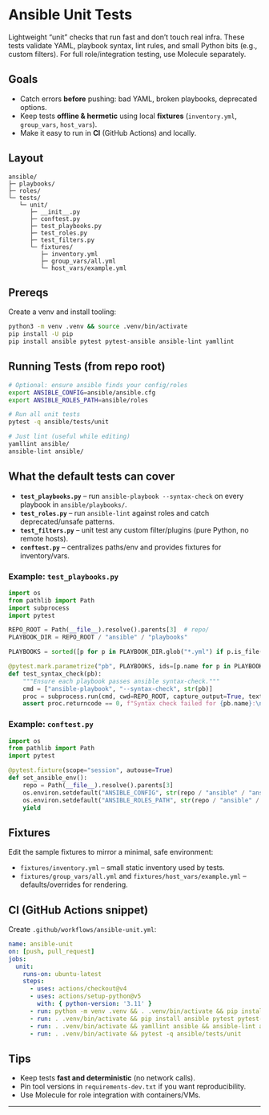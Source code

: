 # Ansible Unit Tests

Lightweight “unit” checks that run fast and don’t touch real infra. These tests validate YAML, playbook syntax, lint rules, and small Python bits (e.g., custom filters). For full role/integration testing, use Molecule separately.

## Goals

* Catch errors **before** pushing: bad YAML, broken playbooks, deprecated options.
* Keep tests **offline & hermetic** using local **fixtures** (`inventory.yml`, `group_vars`, `host_vars`).
* Make it easy to run in **CI** (GitHub Actions) and locally.

## Layout

```
ansible/
├─ playbooks/
├─ roles/
└─ tests/
   └─ unit/
      ├─ __init__.py
      ├─ conftest.py
      ├─ test_playbooks.py
      ├─ test_roles.py
      ├─ test_filters.py
      └─ fixtures/
         ├─ inventory.yml
         ├─ group_vars/all.yml
         └─ host_vars/example.yml
```

## Prereqs

Create a venv and install tooling:

```bash
python3 -m venv .venv && source .venv/bin/activate
pip install -U pip
pip install ansible pytest pytest-ansible ansible-lint yamllint
```

## Running Tests (from repo root)

```bash
# Optional: ensure ansible finds your config/roles
export ANSIBLE_CONFIG=ansible/ansible.cfg
export ANSIBLE_ROLES_PATH=ansible/roles

# Run all unit tests
pytest -q ansible/tests/unit

# Just lint (useful while editing)
yamllint ansible/
ansible-lint ansible/
```

## What the default tests can cover

* **`test_playbooks.py`** – run `ansible-playbook --syntax-check` on every playbook in `ansible/playbooks/`.
* **`test_roles.py`** – run `ansible-lint` against roles and catch deprecated/unsafe patterns.
* **`test_filters.py`** – unit test any custom filter/plugins (pure Python, no remote hosts).
* **`conftest.py`** – centralizes paths/env and provides fixtures for inventory/vars.

### Example: `test_playbooks.py`

```python
import os
from pathlib import Path
import subprocess
import pytest

REPO_ROOT = Path(__file__).resolve().parents[3]  # repo/
PLAYBOOK_DIR = REPO_ROOT / "ansible" / "playbooks"

PLAYBOOKS = sorted([p for p in PLAYBOOK_DIR.glob("*.yml") if p.is_file()])

@pytest.mark.parametrize("pb", PLAYBOOKS, ids=[p.name for p in PLAYBOOKS])
def test_syntax_check(pb):
    """Ensure each playbook passes ansible syntax-check."""
    cmd = ["ansible-playbook", "--syntax-check", str(pb)]
    proc = subprocess.run(cmd, cwd=REPO_ROOT, capture_output=True, text=True)
    assert proc.returncode == 0, f"Syntax check failed for {pb.name}:\n{proc.stdout}\n{proc.stderr}"
```

### Example: `conftest.py`

```python
import os
from pathlib import Path
import pytest

@pytest.fixture(scope="session", autouse=True)
def set_ansible_env():
    repo = Path(__file__).resolve().parents[3]
    os.environ.setdefault("ANSIBLE_CONFIG", str(repo / "ansible" / "ansible.cfg"))
    os.environ.setdefault("ANSIBLE_ROLES_PATH", str(repo / "ansible" / "roles"))
    yield
```

## Fixtures

Edit the sample fixtures to mirror a minimal, safe environment:

* `fixtures/inventory.yml` – small static inventory used by tests.
* `fixtures/group_vars/all.yml` and `fixtures/host_vars/example.yml` – defaults/overrides for rendering.

## CI (GitHub Actions snippet)

Create `.github/workflows/ansible-unit.yml`:

```yaml
name: ansible-unit
on: [push, pull_request]
jobs:
  unit:
    runs-on: ubuntu-latest
    steps:
      - uses: actions/checkout@v4
      - uses: actions/setup-python@v5
        with: { python-version: '3.11' }
      - run: python -m venv .venv && . .venv/bin/activate && pip install -U pip
      - run: . .venv/bin/activate && pip install ansible pytest pytest-ansible ansible-lint yamllint
      - run: . .venv/bin/activate && yamllint ansible && ansible-lint ansible
      - run: . .venv/bin/activate && pytest -q ansible/tests/unit
```

## Tips

* Keep tests **fast and deterministic** (no network calls).
* Pin tool versions in `requirements-dev.txt` if you want reproducibility.
* Use Molecule for role integration with containers/VMs.

---
